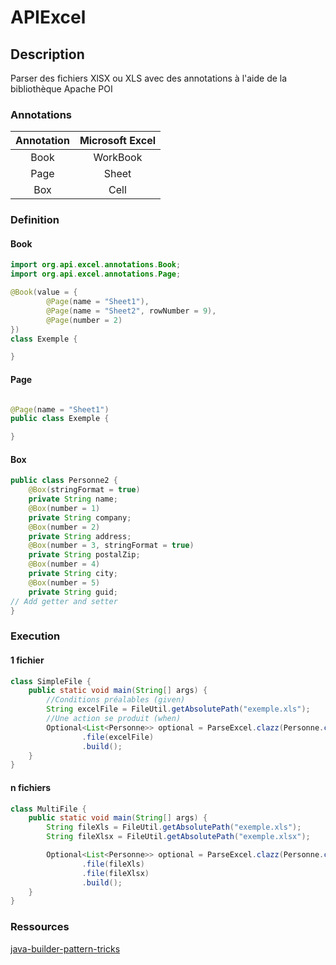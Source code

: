 # APIExcel

## Description

Parser des fichiers XlSX ou XLS avec des annotations à l'aide de la bibliothèque Apache POI

### Annotations

| Annotation | Microsoft Excel |
|:----------:|:---------------:|
|    Book    |    WorkBook     |
|    Page    |      Sheet      |
|    Box     |      Cell       |

### Definition

#### Book

```java
import org.api.excel.annotations.Book;
import org.api.excel.annotations.Page;

@Book(value = {
        @Page(name = "Sheet1"),
        @Page(name = "Sheet2", rowNumber = 9),
        @Page(number = 2)
})
class Exemple {

}
```

#### Page

```java

@Page(name = "Sheet1")
public class Exemple {

}
```

#### Box

```java
public class Personne2 {
    @Box(stringFormat = true)
    private String name;
    @Box(number = 1)
    private String company;
    @Box(number = 2)
    private String address;
    @Box(number = 3, stringFormat = true)
    private String postalZip;
    @Box(number = 4)
    private String city;
    @Box(number = 5)
    private String guid;
// Add getter and setter
}
```

### Execution

#### 1 fichier

```java
class SimpleFile {
    public static void main(String[] args) {
        //Conditions préalables (given)
        String excelFile = FileUtil.getAbsolutePath("exemple.xls");
        //Une action se produit (when)
        Optional<List<Personne>> optional = ParseExcel.clazz(Personne.class)
                .file(excelFile)
                .build();
    }
}
```

#### n fichiers

```java
class MultiFile {
    public static void main(String[] args) {
        String fileXls = FileUtil.getAbsolutePath("exemple.xls");
        String fileXlsx = FileUtil.getAbsolutePath("exemple.xlsx");

        Optional<List<Personne>> optional = ParseExcel.clazz(Personne.class)
                .file(fileXls)
                .file(fileXlsx)
                .build();
    }
}
```

### Ressources

[java-builder-pattern-tricks](https://github.com/davidmoten/java-builder-pattern-tricks)
